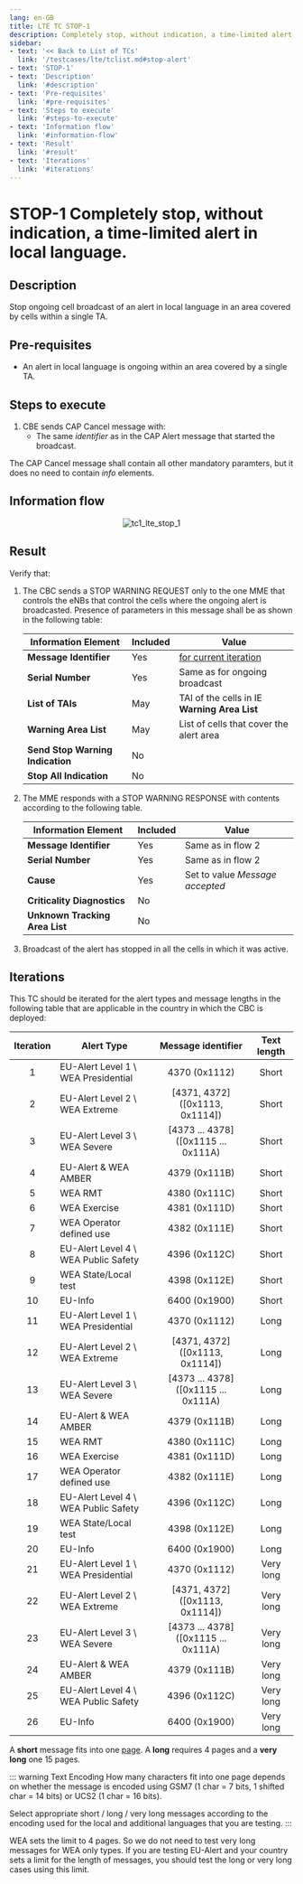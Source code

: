 ```yaml
---
lang: en-GB
title: LTE TC STOP-1
description: Completely stop, without indication, a time-limited alert in local language.
sidebar:
- text: '<< Back to List of TCs'
  link: '/testcases/lte/tclist.md#stop-alert'
- text: 'STOP-1'
- text: 'Description'
  link: '#description'
- text: 'Pre-requisites'
  link: '#pre-requisites'
- text: 'Steps to execute'
  link: '#steps-to-execute'
- text: 'Information flow'
  link: '#information-flow'
- text: 'Result'
  link: '#result'
- text: 'Iterations'
  link: '#iterations'
---
```


# **STOP-1** Completely stop, without indication, a time-limited alert in local language.

## Description

Stop ongoing cell broadcast of an alert in local language in an area covered
by cells within a single TA.

## Pre-requisites

* An alert in local language is ongoing within an area covered by a single TA. 

## Steps to execute

1. CBE sends CAP Cancel message with:
   - The same *identifier* as in the CAP Alert message that started the 
     broadcast.

The CAP Cancel message shall contain all other mandatory paramters, but it does
no need to contain *info* elements.

## Information flow

<div style="text-align: center;">

![tc1_lte_stop_1](/assets/img/flows/lte/stop/tc_lte_stop_1.svg)

</div>

## Result

Verify that:

1. The CBC sends a STOP WARNING REQUEST only to the one MME 
   that controls the eNBs that control the cells where the ongoing alert is 
   broadcasted. Presence of parameters in this message shall be as shown in the
   following table:

   | Information Element | Included | Value |
   | ------------------- | -------- | ----- |
   | **Message Identifier** | Yes | [for current iteration](/testcases/lte/stop/tc1/#iterations) |
   | **Serial Number** | Yes | Same as for ongoing broadcast |
   | **List of TAIs** | May | TAI of the cells in IE **Warning Area List** |
   | **Warning Area List** | May | List of cells that cover the alert area |
   | **Send Stop Warning Indication** | No |  |
   | **Stop All Indication** | No |  |

2. The MME responds with a STOP WARNING RESPONSE with contents 
   according to the following table.

   | Information Element | Included | Value |
   | ------------------- | -------- | ----- |
   | **Message Identifier** | Yes | Same as in flow 2 |
   | **Serial Number** | Yes | Same as in flow 2 |
   | **Cause** | Yes | Set to value *Message accepted* |
   | **Criticality Diagnostics** | No | |
   | **Unknown Tracking Area List** | No | |

3. Broadcast of the alert has stopped in all the cells in which it was active.

## Iterations

This TC should be iterated for the alert types and message lengths in the 
following table that are applicable in the country in which the CBC is 
deployed:

| Iteration | Alert Type | Message identifier | Text length |
|:---:| ------------ |:------------------:|:---:|
| 1 | EU-Alert Level 1 \ WEA Presidential | 4370 (0x1112) | Short |
| 2 | EU-Alert Level 2 \ WEA Extreme | [4371, 4372] ([0x1113, 0x1114]) | Short |
| 3 | EU-Alert Level 3 \ WEA Severe | [4373 ... 4378] ([0x1115 ... 0x111A) | Short |
| 4 | EU-Alert & WEA AMBER | 4379 (0x111B) | Short |
| 5 | WEA RMT | 4380 (0x111C) | Short |
| 6 | WEA Exercise | 4381 (0x111D) | Short |
| 7 | WEA Operator defined use | 4382 (0x111E) | Short |
| 8 | EU-Alert Level 4 \ WEA Public Safety | 4396 (0x112C) | Short |
| 9 | WEA State/Local test | 4398 (0x112E) | Short |
| 10 | EU-Info | 6400 (0x1900) | Short |
| 11 | EU-Alert Level 1 \ WEA Presidential | 4370 (0x1112) | Long |
| 12 | EU-Alert Level 2 \ WEA Extreme | [4371, 4372] ([0x1113, 0x1114]) | Long |
| 13 | EU-Alert Level 3 \ WEA Severe | [4373 ... 4378] ([0x1115 ... 0x111A) | Long |
| 14 | EU-Alert & WEA AMBER | 4379 (0x111B) | Long |
| 15 | WEA RMT | 4380 (0x111C) | Long |
| 16 | WEA Exercise | 4381 (0x111D) | Long |
| 17 | WEA Operator defined use | 4382 (0x111E) | Long |
| 18 | EU-Alert Level 4 \ WEA Public Safety | 4396 (0x112C) | Long |
| 19 | WEA State/Local test | 4398 (0x112E) | Long |
| 20 | EU-Info | 6400 (0x1900) | Long |
| 21 | EU-Alert Level 1 \ WEA Presidential | 4370 (0x1112) | Very long |
| 22 | EU-Alert Level 2 \ WEA Extreme | [4371, 4372] ([0x1113, 0x1114]) | Very long |
| 23 | EU-Alert Level 3 \ WEA Severe | [4373 ... 4378] ([0x1115 ... 0x111A) | Very long |
| 24 | EU-Alert & WEA AMBER | 4379 (0x111B) | Very long |
| 25 | EU-Alert Level 4 \ WEA Public Safety | 4396 (0x112C) | Very long |
| 26 | EU-Info | 6400 (0x1900) | Very long |

A **short** message fits into one [page](/introduction.html#cell-broadcast-message). 
A **long** requires 4 pages and a **very long** one 15 pages.

::: warning Text Encoding
How many characters fit into one page depends on whether the message is 
encoded using GSM7 (1 char = 7 bits, 1 shifted char = 14 bits) or UCS2 (1 char
= 16 bits).

Select appropriate short / long / very long messages according to 
the encoding used for the local and additional languages that you are testing.
:::

WEA sets the limit to 4 pages. So we do not need to test very long messages for
WEA only types. If you are testing EU-Alert and your country sets a limit for 
the length of messages, you should test the long or very long cases using this
limit.
